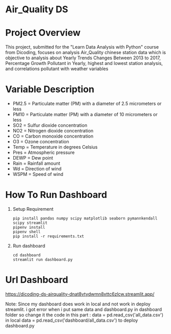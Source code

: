 # Air_Quality DS
# Project Overview
  This project, submitted for the "Learn Data Analysis with Python" course from Dicoding, focuses on analysis Air_Quality chinese station data which is objective to analysis about Yearly Trends Changes Between 2013 to 2017, Percentage Growth Pollutant in Yearly, highest and lowest station analysis, and correlations pollutant with weather variables

# Variable Description
  - PM2.5 = Particulate matter (PM) with a diameter of 2.5 micrometers or less
  - PM10  = Particulate matter (PM) with a diameter of 10 micrometers or less
  - SO2 = Sulfur dioxide concentration
  - NO2 = Nitrogen dioxide concentration
  - CO  = Carbon monoxide concentration
  - O3  = Ozone concentration
  - Temp  = Temperature in degrees Celsius
  - Pres  = Atmospheric pressure
  - DEWP  = Dew point
  - Rain  = Rainfall amount
  - Wd    = Direction of wind
  - WSPM  = Speed of wind

# How To Run Dashboard
 1. Setup Requirement
    ```
    pip install pandas numpy scipy matplotlib seaborn pymannkendall scipy streamlit
    pipenv install
    pipenv shell
    pip install -r requirements.txt
    ```
2. Run dashboard
   ```
   cd dashboard
   streamlit run dashboard.py
   ```
# Url Dashboard
  https://dicoding-ds-airquality-dnat8vtydwmn8xttc6zlcw.streamlit.app/

  Note: Since my dashboard does work in local and not work in deploy streamlit. i got error when i put same data and dashboard.py in dashboard folder so change it the code in this part :
  data = pd.read_csv('all_data.csv') in local
  data = pd.read_csv('dashboard/all_data.csv') to deploy dashboard.py
  
